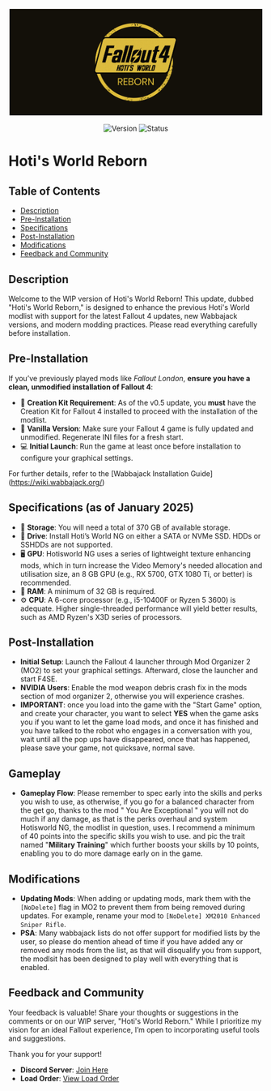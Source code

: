 <p align="center">
  <img src="https://raw.githubusercontent.com/Hotiraripha/Hoti-s-World-NG/main/img/banner.png" alt="Banner" title="Banner" width="500">
</p>

<p align="center">
  <img src="https://img.shields.io/badge/version-v1.0.5-blue" alt="Version">
  <img src="https://img.shields.io/badge/status-beta-green" alt="Status">
</p>

# Hoti's World Reborn

## Table of Contents
- [Description](#description)
- [Pre-Installation](#pre-installation)
- [Specifications](#specifications-as-of-august-2024)
- [Post-Installation](#post-installation)
- [Modifications](#modifications)
- [Feedback and Community](#feedback-and-community)

## Description

Welcome to the WIP version of Hoti's World Reborn! This update, dubbed "Hoti's World Reborn," is designed to enhance the previous Hoti's World modlist with support for the latest Fallout 4 updates, new Wabbajack versions, and modern modding practices. Please read everything carefully before installation.

## Pre-Installation

If you’ve previously played mods like *Fallout London*, **ensure you have a clean, unmodified installation of Fallout 4**:

- 🔧 **Creation Kit Requirement**: As of the v0.5 update, you **must** have the Creation Kit for Fallout 4 installed to proceed with the installation of the modlist.
- 🔧 **Vanilla Version**: Make sure your Fallout 4 game is fully updated and unmodified. Regenerate INI files for a fresh start.
- 💻 **Initial Launch**: Run the game at least once before installation to configure your graphical settings.

For further details, refer to the [Wabbajack Installation Guide] (https://wiki.wabbajack.org/)

## Specifications (as of January 2025)

- 💾 **Storage**: You will need a total of 370 GB of available storage.
- 🚀 **Drive**: Install Hoti’s World NG on either a SATA or NVMe SSD. HDDs or SSHDDs are not supported.
- 🖥 **GPU**: Hotisworld NG uses a series of lightweight texture enhancing mods, which in turn increase the Video Memory's needed allocation and utilisation size, an 8 GB GPU (e.g., RX 5700, GTX 1080 Ti, or better) is recommended.
- 🧠 **RAM**: A minimum of 32 GB is required.
- ⚙️ **CPU**: A 6-core processor (e.g., i5-10400F or Ryzen 5 3600) is adequate. Higher single-threaded performance will yield better results, such as AMD Ryzen's X3D series of processors.

## Post-Installation

- **Initial Setup**: Launch the Fallout 4 launcher through Mod Organizer 2 (MO2) to set your graphical settings. Afterward, close the launcher and start F4SE.
- **NVIDIA Users**: Enable the mod weapon debris crash fix in the mods section of mod organizer 2, otherwise you will experience crashes.
- **IMPORTANT**: once you load into the game with the "Start Game" option, and create your character, you want to select **YES** when the game asks you if you want to let the game load mods, and once it has finished and you have talked to the robot who engages in a conversation with you, wait until all the pop ups have disappeared, once that  has happened, please save your game, not quicksave, normal save.

## Gameplay
- **Gameplay Flow**: Please remember to spec early into the skills and perks you wish to use, as otherwise, if you go for a balanced character from the get go, thanks to the mod " You Are Exceptional " you will not do much if any damage, as that is the perks overhaul and system Hotisworld NG, the modlist in question, uses. I recommend a minimum of 40 points into the specific skills you wish to use. and pic the trait named "**Military Training**" which further boosts your skills by 10 points, enabling you to do more damage early on in the game.

## Modifications

- **Updating Mods**: When adding or updating mods, mark them with the `[NoDelete]` flag in MO2 to prevent them from being removed during updates. For example, rename your mod to `[NoDelete] XM2010 Enhanced Sniper Rifle`.
- **PSA**: Many wabbajack lists do not offer support for modified lists by the user, so please do mention ahead of time if you have added any or removed any mods from the list, as that will disqualify you from support, the modlsit has been designed to play well with everything that is enabled.

## Feedback and Community

Your feedback is valuable! Share your thoughts or suggestions in the comments or on our WIP server, "Hoti's World Reborn." While I prioritize my vision for an ideal Fallout experience, I’m open to incorporating useful tools and suggestions.

Thank you for your support!

- **Discord Server**: [Join Here](https://discord.gg/uHDxUzWgRa)
- **Load Order**: [View Load Order](https://loadorderlibrary.com/lists/hoti-s-world-ng#loadorder.txt)

